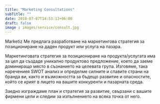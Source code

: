 ```yaml
---
title: "Marketing Consultations"
subTitle: ""
date: 2018-07-07T14:53:13+06:00
draft: false
image : images/service/consult.jpg
---
```

Marketiz Me предлага разработване на маркетингова стратегия за позициониране на даден продукт или услуга на пазара.

Маркетинговата стратегия за позициониране на продукта/услугата има за цел да създаде уникално продуктово предложение, което да заеме доминиращо място в съзнанието на целевата група. Изговяме, така наречениея SWOT анализ и определме силните и славите страни на бранда ви, както и възможността за бъдещо развитие и опасностите, който се крият в лицето на вашите конкуренти и пазарната среда.

Заедно изграждаме план и стратегия за развитие, свързани с вашите фирмени цели и следим за изпълнението на всяка точка от него.